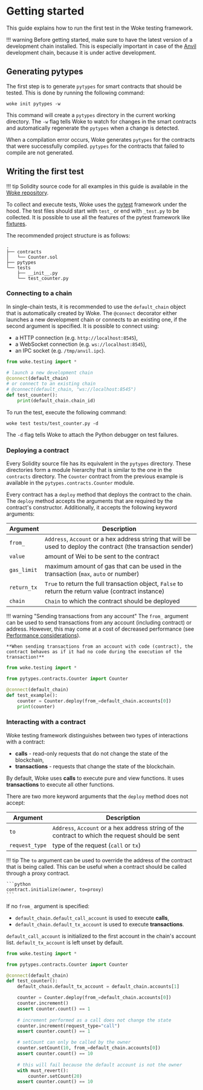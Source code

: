 # Getting started

This guide explains how to run the first test in the Woke testing framework.

!!! warning
    Before getting started, make sure to have the latest version of a development chain installed.
    This is especially important in case of the [Anvil](https://github.com/foundry-rs/foundry/tree/master/anvil) development chain, because it is under active development.

## Generating pytypes

The first step is to generate `pytypes` for smart contracts that should be tested. This is done by running the following command:

```shell
woke init pytypes -w
```

This command will create a `pytypes` directory in the current working directory. The `-w` flag tells Woke to watch for changes in the smart contracts and automatically regenerate the `pytypes` when a change is detected.

<div id="generating-pytypes-asciinema" style="z-index: 1; position: relative;"></div>
<script>
  window.onload = function(){
    AsciinemaPlayer.create('../generating-pytypes.cast', document.getElementById('generating-pytypes-asciinema'), { preload: true, autoPlay: true, rows: 15 });
}
</script>

When a compilation error occurs, Woke generates `pytypes` for the contracts that were successfully compiled. `pytypes` for the contracts that failed to compile are not generated.

## Writing the first test

!!! tip
    Solidity source code for all examples in this guide is available in the [Woke repository](https://github.com/Ackee-Blockchain/woke/tree/main/examples/testing).

To collect and execute tests, Woke uses the [pytest](https://docs.pytest.org/en/stable/) framework under the hood.
The test files should start with `test_` or end with `_test.py` to be collected. It is possible to use all the features of the pytest framework like [fixtures](https://docs.pytest.org/en/stable/explanation/fixtures.html).

The recommended project structure is as follows:

```text
.
├── contracts
│   └── Counter.sol
├── pytypes
└── tests
    ├── __init__.py
    └── test_counter.py
```

### Connecting to a chain

In single-chain tests, it is recommended to use the `default_chain` object that is automatically created by Woke.
The `@connect` decorator either launches a new development chain or connects to an existing one, if the second argument is specified.
It is possible to connect using:

- a HTTP connection (e.g. `http://localhost:8545`),
- a WebSocket connection (e.g. `ws://localhost:8545`),
- an IPC socket (e.g. `/tmp/anvil.ipc`).

```python
from woke.testing import *

# launch a new development chain
@connect(default_chain)
# or connect to an existing chain
# @connect(default_chain, "ws://localhost:8545")
def test_counter():
    print(default_chain.chain_id)
```

To run the test, execute the following command:

```shell
woke test tests/test_counter.py -d
```

The `-d` flag tells Woke to attach the Python debugger on test failures.

### Deploying a contract

Every Solidity source file has its equivalent in the `pytypes` directory. These directories form a module hierarchy that is similar to the one in the `contracts` directory.
The `Counter` contract from the previous example is available in the `pytypes.contracts.Counter` module.

Every contract has a `deploy` method that deploys the contract to the chain.
The `deploy` method accepts the arguments that are required by the contract's constructor.
Additionally, it accepts the following keyword arguments:

| Argument    | Description                                                                                                    |
|-------------|----------------------------------------------------------------------------------------------------------------|
| `from_`     | `Address`, `Account` or a hex address string that will be used to deploy the contract (the transaction sender) |
| `value`     | amount of Wei to be sent to the contract                                                                       |
| `gas_limit` | maximum amount of gas that can be used in the transaction (`max`, `auto` or number)                            |
| `return_tx` | `True` to return the full transaction object, `False` to return the return value (contract instance)           |
| `chain`     | `Chain` to which the contract should be deployed                                                               |

!!! warning "Sending transactions from any account"
    The `from_` argument can be used to send transactions from any account (including contract) or address.
    However, this may come at a cost of decreased performance (see [Performance considerations](performance-considerations.md)).

    **When sending transactions from an account with code (contract), the contract behaves as if it had no code during the execution of the transaction!**

```python
from woke.testing import *

from pytypes.contracts.Counter import Counter

@connect(default_chain)
def test_example():
    counter = Counter.deploy(from_=default_chain.accounts[0])
    print(counter)
```

### Interacting with a contract

Woke testing framework distinguishes between two types of interactions with a contract:

- **calls** - read-only requests that do not change the state of the blockchain,
- **transactions** - requests that change the state of the blockchain.

By default, Woke uses **calls** to execute pure and view functions. It uses **transactions** to execute all other functions.

There are two more keyword arguments that the `deploy` method does not accept:

| Argument       | Description                                                                                      |
|----------------|--------------------------------------------------------------------------------------------------|
| `to`           | `Address`, `Account` or a hex address string of the contract to which the request should be sent |
| `request_type` | type of the request (`call` or `tx`)                                                         |

!!! tip
    The `to` argument can be used to override the address of the contract that is being called.
    This can be useful when a contract should be called through a proxy contract.

    ```python
    contract.initialize(owner, to=proxy)
    ```




If no `from_` argument is specified:

- `default_chain.default_call_account` is used to execute **calls**,
- `default_chain.default_tx_account` is used to execute **transactions**.

`default_call_account` is initialized to the first account in the chain's account list.
`default_tx_account` is left unset by default.

```python
from woke.testing import *

from pytypes.contracts.Counter import Counter

@connect(default_chain)
def test_counter():
    default_chain.default_tx_account = default_chain.accounts[1]

    counter = Counter.deploy(from_=default_chain.accounts[0])
    counter.increment()
    assert counter.count() == 1
    
    # increment performed as a call does not change the state
    counter.increment(request_type="call")
    assert counter.count() == 1

    # setCount can only be called by the owner
    counter.setCount(10, from_=default_chain.accounts[0])
    assert counter.count() == 10
    
    # this will fail because the default account is not the owner
    with must_revert():
        counter.setCount(20)
    assert counter.count() == 10
```
